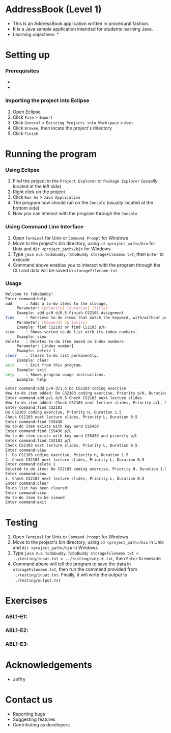 # AddressBook (Level 1)
* This is an AddressBook application written in procedural fashion.
* It is a Java sample application intended for students learning Java. 
* Learning objectives:
  * 

# Setting up
### Prerequisites
*
* 

### Importing the project into Eclipse
1. Open Eclipse
2. Click `File` > `Import`
3. Click `General` > `Existing Projects into Workspace` > `Next`
4. Click `Browse`, then locate the project's directory
5. Click `Finish`

# Running the program
### Using Eclipse
1. Find the project in the `Project Explorer` or `Package Explorer` (usually located at the left side)
2. Right click on the project
3. Click `Run As` > `Java Application`
4. The program now should run on the `Console` (usually located at the bottom side)
5. Now you can interact with the program through the `Console`

### Using Command Line Interface
1. Open `Terminal` for Unix or `Command Prompt` for Windows
2. Move to the project's bin directory, using `cd <project_path>/bin` for Unix and `dir <project_path>/bin` for Windows
3. Type `java nus.todobuddy.ToDoBuddy storageFilename.txt`, then `Enter` to execute
4. Command above enables you to interact with the program through the CLI and data will be saved in `storageFilename.txt`

### Usage
```sh
Welcome to ToDoBuddy!
Enter command:help 
add      : Adds a to-do items to the storage. 
	 Parameter: [priority] [duration] [title] 
	 Example: add p/H d/0.5 Finish CS2103 Assignment 
find     : Retrieve to-do items that match the keyword, with/without priority. 
	 Parameter: [keyword] [priority] 
	 Example: find CS2103 or find CS2103 p/H 
view     : Shows sorted to-do list with its index numbers. 
	 Example: view 
delete   : Deletes to-do item based on index numbers. 
	 Parameter: [index number] 
	 Example: delete 1 
clear    : Clears to-do list permanently. 
	 Example: clear 
exit     : Exit from this program. 
	 Example: exit 
help     : Shows program usage instructions. 
	 Example: help

Enter command:add p/H d/1.5 Do CS2103 coding exercise
New to-do item added: Do CS2103 coding exercise, Priority p/H, Duration d/1.5
Enter command:add p/L d/0.5 Check CS2103 next lecture slides
New to-do item added: Check CS2103 next lecture slides, Priority p/L, Duration d/0.5
Enter command:find CS2103
Do CS2103 coding exercise, Priority H, Duration 1.5 
Check CS2103 next lecture slides, Priority L, Duration 0.5 
Enter command:find CS5430
No to-do item exists with key word CS5430
Enter command:find CS5430 p/L
No to-do item exists with key word CS5430 and priority p/L
Enter command:find CS2103 p/L
Check CS2103 next lecture slides, Priority L, Duration 0.5 
Enter command:view
1. Do CS2103 coding exercise, Priority H, Duration 1.5 
2. Check CS2103 next lecture slides, Priority L, Duration 0.5 
Enter command:delete 1
Deleted to-do item: Do CS2103 coding exercise, Priority H, Duration 1.5
Enter command:view
1. Check CS2103 next lecture slides, Priority L, Duration 0.5 
Enter command:clear
To-do list has been cleared!
Enter command:view
No to-do item to be viewed
Enter command:exit
```

# Testing
1. Open `Terminal` for Unix or `Command Prompt` for Windows
2. Move to the project's bin directory, using `cd <project_path>/bin` in Unix and `dir <project_path>/bin` in Windows
3. Type `java nus.todobuddy.ToDoBuddy storageFilename.txt < ../testing/input.txt > ../testing/output.txt`, 
then `Enter` to execute
4. Command above will tell the program to save the data in `storageFilename.txt`, 
then run the command provided from `../testing/input.txt`. Finally, it will write the output to `../testing/output.txt`
# Exercises

### ABL1-E1: 

### ABL1-E2: 

### ABL1-E3: 

# Acknowledgements
* Jeffry

# Contact us
* Reporting bugs
* Suggesting features
* Contributing as developers